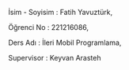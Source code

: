İsim - Soyisim : Fatih Yavuztürk,

Öğrenci No : 221216086,

Ders Adı : İleri Mobil Programlama,

Supervisor : Keyvan Arasteh
